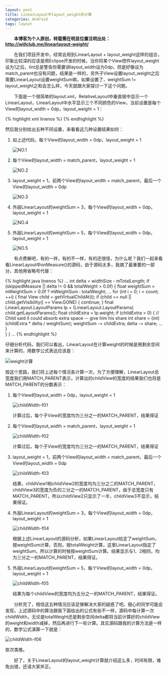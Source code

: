 ```yaml
---
layout: post
title: LinearLayout中layout_weight的计算
categories: Android
tags: layout
---
```


&emsp;&emsp;**本博客为个人原创，转载需在明显位置注明出处：http://willclub.me/linearlayout-weight/**

&emsp;&emsp;在我们项目开发中，经常会用到LinearLayout + layout_weight这样的组合，印象比较深的应该是用Eclipse开发的时候，当你将某个View控件layout_weight设为1之后，lint总是警告你需要讲layout_width设为0dp，但是好像设为match_parent也没有问题，结果是一样的，另外子View设置layout_weight之后需要LinearLayout设置weightSum嘛，如果设置了，weightSum != layout_weight之和会怎么样，今天就跟大家探讨一下这个问题。

&emsp;&emsp;下面是一个很简单的layout.xml，RelativeLayout中垂直居中显示一个LinearLayout，LinearLayout中水平显示三个不同颜色的View，当前设置是每个View的layout_width = 0dp，layout_weight = 1：

{% highlight xml linenos %}
<RelativeLayout
    xmlns:android="http://schemas.android.com/apk/res/android"
    xmlns:tools="http://schemas.android.com/tools"
    android:layout_width="match_parent"
    android:layout_height="match_parent"
    tools:context=".MainActivity">
    <LinearLayout
        android:layout_width="match_parent"
        android:layout_height="wrap_content"
        android:layout_centerVertical="true"
        android:orientation="horizontal">
        <View
            android:layout_width="0dp"
            android:layout_height="50dp"
            android:layout_weight="1"
            android:background="@color/orange"/>
        <View
            android:layout_width="0dp"
            android:layout_height="50dp"
            android:layout_weight="1"
            android:background="@color/blue"/>
        <View
            android:layout_width="0dp"
            android:layout_height="50dp"
            android:layout_weight="1"
            android:background="@color/dark"/>
    </LinearLayout>
</RelativeLayout>
{% endhighlight %}

然后我分别给出五种不同设置，来看看这几种设置结果如何：

1. 如上述代码，每个View的layout_width = 0dp，layout_weight = 1

    ![NO.1](/images/layout_weight-s01.png)

2. 每个View的layout_width = match_parent，layout_weight = 1

    ![NO.2](/images/layout_weight-s02.png)

3. layout_weight = 1，前两个View的layout_width = match_parent，最后一个View的layout_width = 0dp

    ![NO.3](/images/layout_weight-s03.png)

4. 外层LinearLayout的weightSum = 3，每个View的layout_width = 0dp，layout_weight = 1

    ![NO.4](/images/layout_weight-s04.png) 

5. 外层LinearLayout的weightSum = 5，每个View的layout_width = 0dp，layout_weight = 1

    ![NO.5](/images/layout_weight-s05.png)
    
&emsp;&emsp;有点费解吧，有的一样，有的不一样，有的还很怪，为什么呢？我们一起来看看LinearLayout中onMeasure()的源码，由于源码太多，我摘了最重要的一部分，其他用省略号代替：

{% highlight java linenos %}
...
int delta = widthSize - mTotalLength;
if (skippedMeasure || delta != 0 && totalWeight > 0.0f) {
  float weightSum = mWeightSum > 0.0f ? mWeightSum : totalWeight;
  ...
  for (int i = 0; i < count; ++i) {
    final View child = getVirtualChildAt(i);
    if (child == null || child.getVisibility() == View.GONE) {
      continue;
    }
    final LinearLayout.LayoutParams lp = (LinearLayout.LayoutParams) child.getLayoutParams();
    float childExtra = lp.weight;
    if (childExtra > 0) {
      // Child said it could absorb extra space -- give him his share
      int share = (int) (childExtra * delta / weightSum);
      weightSum -= childExtra;
      delta -= share;
      ...
    }   
  }
}
...
{% endhighlight %}

仔细分析代码，我们可以看出，LinearLayout在计算weight的时候是用剩余空间来计算的，用数学公式表达应该是：

![weight计算](/images/linearlayout_weight_cal.png)

按这个思路，我们将上述每个情况各计算一次，为了方便理解，LinearLayout总宽度我们用MATCH_PARENT表示，计算出的childView的宽度的结果我们也将是MATCH_PARENT的分数表示：

1. 每个View的layout_width = 0dp，layout_weight = 1

    ![childWidth-f01](/images/linearlayout_weight_cal_f01.png)
    
    计算过后，每个子View的宽度均为三分之一的MATCH_PARENT，结果得证
    
2. 每个View的layout_width = match_parent，layout_weight = 1

    ![childWidth-f02](/images/linearlayout_weight_cal_f02.png)
 
    计算过后，每个子View的宽度均为三分之一的MATCH_PARENT，结果得证
    
3. layout_weight = 1，前两个View的layout_width = match_parent，最后一个View的layout_width = 0dp

    ![childWidth-f03](/images/linearlayout_weight_cal_f03.png)
    
    结果，childView1和childView2的宽度均为三分之二的MATCH_PARENT，childView3的宽度为负的三分之一的MATCH_PARENT，由于总宽度只有MATCH_PARENT，所以childView2只显示了一半，childView3不显示，结果得证。
    
4. 外层LinearLayout的weightSum = 3，每个View的layout_width = 0dp，layout_weight = 1

    ![childWidth-f04](/images/linearlayout_weight_cal_f04.png)
    
    根据上述LinearLayout的源码分析，如果LinearLayout给定了weightSum，按weightSum计算，否则，按totalWeight计算，这里LinearLayout指定了weightSum，所以计算的时候按weightSum计算。结果显示与1、2相同，均为三分之一的MATCH_PARENT，结果得证。
    
5. 外层LinearLayout的weightSum = 5，每个View的layout_width = 0dp，layout_weight = 1

    ![childWidth-f05](/images/linearlayout_weight_cal_f05.png)
    
    结果为每个childView的宽度均为五分之一的MATCH_PARENT，结果得证。
    
&emsp;&emsp;分析完了，相信这五种情况应该足够解决大家的疑惑了吧。细心的同学可能会发现，上述源码中的算法跟我下面给出的公式有些不一样，源码中每计算一次childWidth，无论是totalWeight还是剩余空间delta都将当前计算好的childView的weight和width减掉，然后再进行下一轮计算。其实源码跟我的计算方法是一样的，数学公式演算一下就是：

![childWidth-f06](/images/linearlayout_weight_cal_f06.png)

依次类推。

&emsp;&emsp;好了，关于LinearLayout的layout_weight计算就介绍这么多，时间有限，难免出错，还请大家斧正。
 





